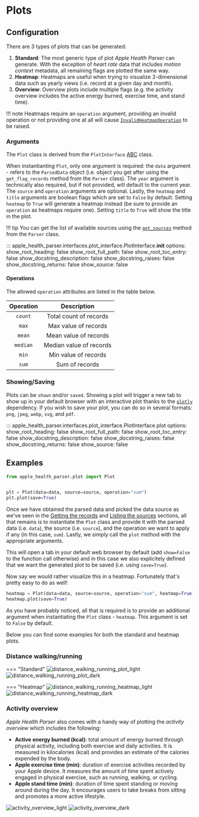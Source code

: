 # Plots

## Configuration

There are 3 types of plots that can be generated:

1. **Standard**: The most generic type of plot *Apple Health Parser* can generate. With the exception of *heart rate* data that includes *motion context* metadata, all remaining flags are plotted the same way.
2. **Heatmap**: Heatmaps are useful when trying to visualize 2-dimensional data such as yearly views (i.e. record at a given day and month).
3. **Overview**: Overview plots include multiple flags (e.g. the activity overview includes the active energy burned, exercise time, and stand time).

!!! note
    Heatmaps require an `operation` argument, providing an invalid operation or not providing one at all will cause [`InvalidHeatmapOperation`](../usage/exceptions.md#apple_health_parser.exceptions.InvalidHeatmapOperation) to be raised.

### Arguments

The `Plot` class is derived from the `PlotInterface` [ABC](https://docs.python.org/3/library/abc.html) class.

When instantianting `Plot`, only one argument is required: the `data` argument - refers to the `ParsedData` object (i.e. object you get after using the `get_flag_records` method from the `Parser` class). The `year` argument is technically also required, but if not provided, will default to the current year. The `source` and `operation` arguments are optional. Lastly, the `heatmap` and `title` arguments are boolean flags which are set to `False` by default. Setting `heatmap` to `True` will generate a heatmap instead (be sure to provide an `operation` as heatmaps require one). Setting `title` to `True` will show the title in the plot.

!!! tip
    You can get the list of available sources using the [`get_sources`](../usage/utils/parser.md#apple_health_parser.utils.parser.Parser.get_sources) method from the `Parser` class.

::: apple_health_parser.interfaces.plot_interface.PlotInterface.__init__
    options:
      show_root_heading: false
      show_root_full_path: false
      show_root_toc_entry: false
      show_docstring_description: false
      show_docstring_raises: false
      show_docstring_returns: false
      show_source: false

#### Operations

The allowed `operation` attributes are listed in the table below.

| Operation   |       Description       |
|:-----------:|:-----------------------:|
| `count`     | Total count of records  |
| `max`       | Max value of records    |
| `mean`      | Mean value of records   |
| `median`    | Median value of records |
| `min`       | Min value of records    |
| `sum`       | Sum of records          |

### Showing/Saving

Plots can be `shown` and/or `saved`. Showing a plot will trigger a new tab to show up in your default browser with an interactive plot thanks to the [`plotly`](https://plotly.com/) dependency. If you wish to save your plot, you can do so in several formats: `png`, `jpeg`, `webp`, `svg`, and `pdf`.

::: apple_health_parser.interfaces.plot_interface.PlotInterface.plot
    options:
      show_root_heading: false
      show_root_full_path: false
      show_root_toc_entry: false
      show_docstring_description: false
      show_docstring_raises: false
      show_docstring_returns: false
      show_source: false

## Examples

```python
from apple_health_parser.plot import Plot


plt = Plot(data=data, source=source, operation="sum")
plt.plot(save=True)
```

Once we have obtained the parsed data and picked the data source as we've seen in the [Getting the records](basics.md#getting-the-records) and [Listing the sources](basics.md#listing-the-sources) sections, all that remains is to instantiate the `Plot` class and provide it with the parsed data (i.e. `data`), the source (i.e. `source`), and the operation we want to apply if any (in this case, `sum`). Lastly, we simply call the `plot` method with the appropriate arguments.

This will open a tab in your default web browser by default (add `show=False` to the function call otherwise) and in this case we also explicitely defined that we want the generated plot to be saved (i.e. using `save=True`).

Now say we would rather visualize this in a heatmap. Fortunately that's pretty easy to do as well!

```python
heatmap = Plot(data=data, source=source, operation="sum", heatmap=True)
heatmap.plot(save=True)
```

As you have probably noticed, all that is required is to provide an additional argument when instantiating the `Plot` class - `heatmap`. This argument is set to `False` by default.

Below you can find some examples for both the standard and heatmap plots.

### Distance walking/running

=== "Standard"
    ![distance_walking_running_plot_light](../assets/plots/plot_distance_walking_running_2024_sum_light.svg#only-light)
    ![distance_walking_running_plot_dark](../assets/plots/plot_distance_walking_running_2024_sum_dark.svg#only-dark)

=== "Heatmap"
    ![distance_walking_running_heatmap_light](../assets/plots/heatmap_distance_walking_running_2024_sum_light.svg#only-light)
    ![distance_walking_running_heatmap_dark](../assets/plots/heatmap_distance_walking_running_2024_sum_dark.svg#only-dark)

### Activity overview

*Apple Health Parser* also comes with a handy way of plotting the *activity overview* which includes the following:

- **Active energy burned (kcal)**: total amount of energy burned through physical activity, including both exercise and daily activities. It is measured in kilocalories (kcal) and provides an estimate of the calories expended by the body.
- **Apple exercise time (min)**: duration of exercise activities recorded by your Apple device. It measures the amount of time spent actively engaged in physical exercise, such as running, walking, or cycling.
- **Apple stand time (min)**: duration of time spent standing or moving around during the day. It encourages users to take breaks from sitting and promotes a more active lifestyle.

![activity_overview_light](../assets/plots/activity_overview_light.svg#only-light)
![activity_overview_dark](../assets/plots/activity_overview_dark.svg#only-dark)
